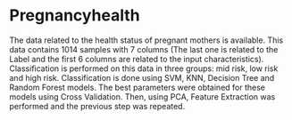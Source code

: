 # Pregnancyhealth
The data related to the health status of pregnant mothers is available. This data contains 1014 samples with 7 columns (The last one is related to the Label and the first 6 columns are related to the input characteristics). Classification is performed on this data in three groups: mid risk, low risk and high risk.
Classification is done using SVM, KNN, Decision Tree and Random Forest models. The best parameters were obtained for these models using Cross Validation.
Then, using PCA, Feature Extraction was performed and the previous step was repeated.
